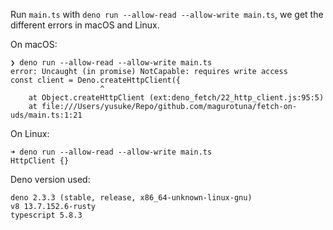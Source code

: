 Run `main.ts` with `deno run --allow-read --allow-write main.ts`, we get the different errors in macOS and Linux.

On macOS:

```
❯ deno run --allow-read --allow-write main.ts
error: Uncaught (in promise) NotCapable: requires write access
const client = Deno.createHttpClient({
                    ^
    at Object.createHttpClient (ext:deno_fetch/22_http_client.js:95:5)
    at file:///Users/yusuke/Repo/github.com/magurotuna/fetch-on-uds/main.ts:1:21

```

On Linux:

```
➜ deno run --allow-read --allow-write main.ts
HttpClient {}
```

Deno version used:

```
deno 2.3.3 (stable, release, x86_64-unknown-linux-gnu)
v8 13.7.152.6-rusty
typescript 5.8.3
```
